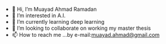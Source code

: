 - 👋 Hi, I’m Muayad Ahmad Ramadan
- 👀 I’m interested in A.I.
- 🌱 I’m currently learning deep learning
- 💞️ I’m looking to collaborate on working my master thesis
- 📫 How to reach me ...by e-mail:muayad.ahmad@gmail.com


<!---
Muayad-Ahmad-Ramadan/Muayad-Ahmad-Ramadan is a ✨ special ✨ repository because its `README.md` (this file) appears on your GitHub profile.
You can click the Preview link to take a look at your changes.
--->
